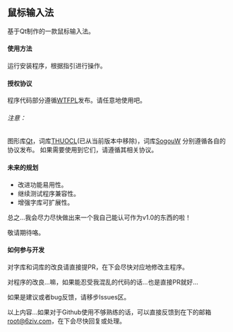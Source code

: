 ## 鼠标输入法

基于Qt制作的一款鼠标输入法。



#### 使用方法

运行安装程序，根据指引进行操作。



#### 授权协议

程序代码部分遵循[WTFPL]( http://www.wtfpl.net/about/ )发布。请任意地使用吧。

###### 注意：

图形库[Qt](www.qt.io)，词库[THUOCL](http://thuocl.thunlp.org/ )(已从当前版本中移除)，词库[SogouW](https://www.sogou.com/labs/resource/w.php) 分别遵循各自的协议发布。
如果需要使用到它们，请遵循其相关协议。



#### 未来的规划

- 改进功能易用性。
- 继续测试程序兼容性。
- 增强字库可扩展性。



总之…我会尽力尽快做出来一个我自己能认可作为v1.0的东西的啦！

敬请期待咯。



#### 如何参与开发

对字库和词库的改良请直接提PR，在下会尽快对应地修改主程序。

对程序的改良…嘛，如果能忍受我混乱的代码的话…也是直接PR就好…

如果是建议或者bug反馈，请移步Issues区。



以上内容…如果对于Github使用不够熟练的话，可以直接反馈到在下的邮箱[root@6ziv.com](mailto:root@6ziv.com)，在下会尽快回复或处理。

